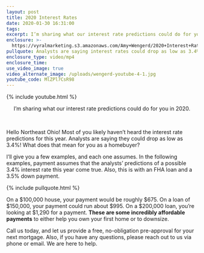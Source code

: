 ```yaml
---
layout: post
title: 2020 Interest Rates
date: 2020-01-30 16:31:00
tags:
excerpt: I’m sharing what our interest rate predictions could do for you in 2020.
enclosure: >-
  https://vyralmarketing.s3.amazonaws.com/Amy+Wengerd/2020+Interest+Rates+(1).mp4
pullquote: Analysts are saying interest rates could drop as low as 3.4%!
enclosure_type: video/mp4
enclosure_time:
use_video_image: true
video_alternate_image: /uploads/wengerd-youtube-4-1.jpg
youtube_code: MlZPl7CsR98
---
```


{% include youtube.html %}

<center>I&rsquo;m sharing what our interest rate predictions could do for you in 2020.</center>

&nbsp;

Hello Northeast Ohio\! Most of you likely haven’t heard the interest rate predictions for this year. Analysts are saying they could drop as low as 3.4%\! What does that mean for you as a homebuyer?&nbsp;

I’ll give you a few examples, and each one assumes. In the following examples, payment assumes that the analysts’ predictions of a possible 3.4% interest rate this year come true. Also, this is with an FHA loan and a 3.5% down payment.&nbsp;

{% include pullquote.html %}

On a $100,000 house, your payment would be roughly $675. On a loan of $150,000, your payment could run about $995. On a $200,000 loan, you’re looking at $1,290 for a payment. **These are some incredibly affordable payments** to either help you own your first home or to downsize.&nbsp;

Call us today, and let us provide a free, no-obligation pre-approval for your next mortgage. Also, if you have any questions, please reach out to us via phone or email. We are here to help.

&nbsp;
